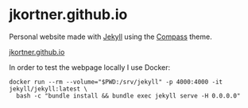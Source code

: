 # jkortner.github.io

Personal website made with [Jekyll](http://jekyllrb.com) using the [Compass](http://excentris.net/compass/) theme. 

[jkortner.github.io](https://jkortner.github.io/)

In order to test the webpage locally I use Docker:

```
docker run --rm --volume="$PWD:/srv/jekyll" -p 4000:4000 -it jekyll/jekyll:latest \
  bash -c "bundle install && bundle exec jekyll serve -H 0.0.0.0"
```